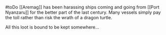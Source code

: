 #toDo 
 [[Aremag]] has been harassing ships coming and going from [[Port Nyanzaru]] for the better part of the last century. Many vessels simply pay the toll rather than risk the wrath of a dragon turtle. 

All this loot is bound to be kept somewhere...
